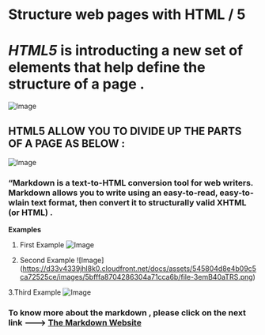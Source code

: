 # Structure web pages with HTML / 5 


# *HTML5* is introducting a new set of elements that help define the structure of a page .

![Image](https://www.hostinger.com/tutorials/wp-content/uploads/sites/2/2017/03/difference-between-html-and-html5.png)

## HTML5 ALLOW YOU TO DIVIDE UP THE PARTS OF A PAGE AS BELOW : 

![Image](https://mobile.developer.com/imagesvr_ce/3977/Figure01.png)

### “Markdown is a text-to-HTML conversion tool for web writers. Markdown allows you to write using an easy-to-read, easy-to-wlain text format, then convert it to structurally valid XHTML (or HTML) .


**Examples**

1. First Example ![Image](https://d33v4339jhl8k0.cloudfront.net/docs/assets/545804d8e4b09c5ca72525ce/images/5bfffa1304286304a71cca67/file-HkUrvqZYBI.png)

2. Second  Example ![Image] (https://d33v4339jhl8k0.cloudfront.net/docs/assets/545804d8e4b09c5ca72525ce/images/5bfffa8704286304a71cca6b/file-3emB40aTRS.png)

3.Third Example ![Image](https://d33v4339jhl8k0.cloudfront.net/docs/assets/545804d8e4b09c5ca72525ce/images/5c0005a32c7d3a31944e848f/file-XcTza19sha.png)


### To know more about the markdown , please click on the next link ---> [The Markdown Website ](https://www.markdownguide.org/) 